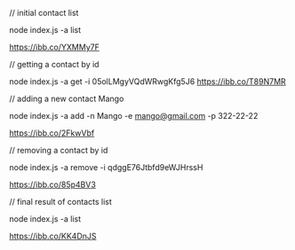 // initial contact list

node index.js -a list

https://ibb.co/YXMMy7F

// getting a contact by id

node index.js -a get -i 05olLMgyVQdWRwgKfg5J6
https://ibb.co/T89N7MR


// adding a new contact Mango

node index.js -a add -n Mango -e mango@gmail.com -p 322-22-22

https://ibb.co/2FkwVbf

// removing a contact by id

node index.js -a remove -i qdggE76Jtbfd9eWJHrssH

https://ibb.co/85p4BV3

// final result of contacts list

node index.js -a list 

https://ibb.co/KK4DnJS
